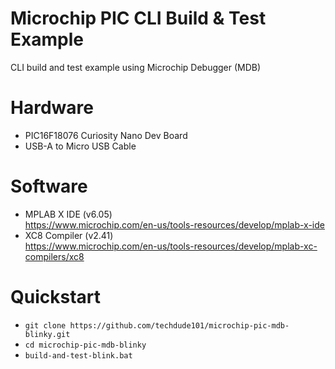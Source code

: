# Microchip PIC CLI Build & Test Example

CLI build and test example using Microchip Debugger (MDB)

# Hardware
- PIC16F18076 Curiosity Nano Dev Board
- USB-A to Micro USB Cable

# Software
- MPLAB X IDE (v6.05)   
https://www.microchip.com/en-us/tools-resources/develop/mplab-x-ide
- XC8 Compiler (v2.41)  
https://www.microchip.com/en-us/tools-resources/develop/mplab-xc-compilers/xc8

# Quickstart
- `git clone https://github.com/techdude101/microchip-pic-mdb-blinky.git`  
- `cd microchip-pic-mdb-blinky`
- `build-and-test-blink.bat`